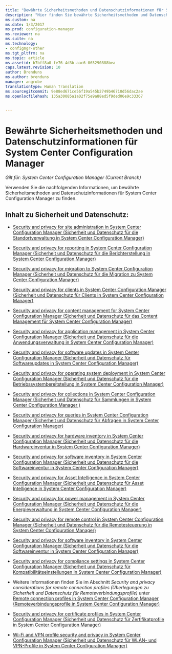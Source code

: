 ```yaml
---
title: "Bewährte Sicherheitsmethoden und Datenschutzinformationen für System Center Configuration Manager | Microsoft-Dokumentation"
description: "Hier finden Sie bewährte Sicherheitsmethoden und Datenschutzinformationen für System Center Configuration Manager."
ms.custom: na
ms.date: 1/3/2017
ms.prod: configuration-manager
ms.reviewer: na
ms.suite: na
ms.technology:
- configmgr-other
ms.tgt_pltfrm: na
ms.topic: article
ms.assetid: b7bff8a0-fe76-4d3b-aac6-065290888bea
caps.latest.revision: 10
author: Brenduns
ms.author: brenduns
manager: angrobe
translationtype: Human Translation
ms.sourcegitcommit: 9e88ed671ce56f19a545b2749b46710d56dac2ae
ms.openlocfilehash: 135a30085a1a02f75e9a88ed5f9ded06e9c33367


---
```

# <a name="security-best-practices-and-privacy-information-for-system-center-configuration-manager"></a>Bewährte Sicherheitsmethoden und Datenschutzinformationen für System Center Configuration Manager

*Gilt für: System Center Configuration Manager (Current Branch)*

Verwenden Sie die nachfolgenden Informationen, um bewährte Sicherheitsmethoden und Datenschutzinformationen für System Center Configuration Manager zu finden.  

## <a name="security-and-privacy-content"></a>Inhalt zu Sicherheit und Datenschutz:  

-   [Security and privacy for site administration in System Center Configuration Manager (Sicherheit und Datenschutz für die Standortverwaltung in System Center Configuration Manager)](../../../core/plan-design/hierarchy/security-and-privacy-for-site-administration.md)  

-   [Security and privacy for reporting in System Center Configuration Manager (Sicherheit und Datenschutz für die Berichterstellung in System Center Configuration Manager)](../../../core/servers/manage/security-and-privacy-for-reporting.md)  

-   [Security and privacy for migration to System Center Configuration Manager (Sicherheit und Datenschutz für die Migration zu System Center Configuration Manager)](../../../core/migration/security-and-privacy-for-migration.md)  

-   [Security and privacy for clients in System Center Configuration Manager (Sicherheit und Datenschutz für Clients in System Center Configuration Manager)](../../../core/clients/deploy/plan/security-and-privacy-for-clients.md)  

-   [Security and privacy for content management for System Center Configuration Manager (Sicherheit und Datenschutz für das Content Management für System Center Configuration Manager)](../../../core/plan-design/hierarchy/security-and-privacy-for-content-management.md)  

-   [Security and privacy for application management in System Center Configuration Manager (Sicherheit und Datenschutz für die Anwendungsverwaltung in System Center Configuration Manager)](../../../apps/plan-design/security-and-privacy-for-application-management.md)  

-   [Security and privacy for software updates in System Center Configuration Manager (Sicherheit und Datenschutz für Softwareupdates in System Center Configuration Manager)](../../../sum/plan-design/security-and-privacy-for-software-updates.md)  

-   [Security and privacy for operating system deployment in System Center Configuration Manager (Sicherheit und Datenschutz für die Betriebssystembereitstellung in System Center Configuration Manager)](../../../osd/plan-design/security-and-privacy-for-operating-system-deployment.md)  

-   [Security and privacy for collections in System Center Configuration Manager (Sicherheit und Datenschutz für Sammlungen in System Center Configuration Manager )](../../../core/clients/manage/collections/security-and-privacy-for-collections.md)  

-   [Security and privacy for queries in System Center Configuration Manager (Sicherheit und Datenschutz für Abfragen in System Center Configuration Manager)](../../../core/servers/manage/security-and-privacy-for-queries.md)  

-   [Security and privacy for hardware inventory in System Center Configuration Manager (Sicherheit und Datenschutz für die Hardwareinventur in System Center Configuration Manager)](../../../core/clients/manage/inventory/security-and-privacy-for-hardware-inventory.md)  

-   [Security and privacy for software inventory in System Center Configuration Manager (Sicherheit und Datenschutz für die Softwareinventur in System Center Configuration Manager)](../../../core/clients/manage/inventory/security-and-privacy-for-software-inventory.md)  

-   [Security and privacy for Asset Intelligence in System Center Configuration Manager (Sicherheit und Datenschutz für Asset Intelligence in System Center Configuration Manager)](../../../core/clients/manage/asset-intelligence/security-and-privacy-for-asset-intelligence.md)  

-   [Security and privacy for power management in System Center Configuration Manager (Sicherheit und Datenschutz für die Energieverwaltung in System Center Configuration Manager)](../../../core/clients/manage/power/security-and-privacy-for-power-management.md)  

-   [Security and privacy for remote control in System Center Configuration Manager (Sicherheit und Datenschutz für die Remotesteuerung in System Center Configuration Manager)](../../../core/clients/manage/remote-control/security-and-privacy-for-remote-control.md)  

-   [Security and privacy for software inventory in System Center Configuration Manager (Sicherheit und Datenschutz für die Softwareinventur in System Center Configuration Manager)](../../../core/clients/manage/inventory/security-and-privacy-for-software-inventory.md)  

-   [Security and privacy for compliance settings in System Center Configuration Manager (Sicherheit und Datenschutz für Kompatibilitätseinstellungen in System Center Configuration Manager)](../../../compliance/plan-design/security-and-privacy-for-compliance-settings.md)  

-   Weitere Informationen finden Sie im Abschnitt *Security and privacy considerations for remote connection profiles (Überlegungen zu Sicherheit und Datenschutz für Remoteverbindungsprofile)* unter [Remote connection profiles in System Center Configuration Manager (Remoteverbindungsprofile in System Center Configuration Manager)](/sccm/compliance/deploy-use/create-remote-connection-profiles)  

-   [Security and privacy for certificate profiles in System Center Configuration Manager (Sicherheit und Datenschutz für Zertifikatprofile in System Center Configuration Manager)](../../../protect/plan-design/security-and-privacy-for-certificate-profiles.md)  

-   [Wi-Fi and VPN profile security and privacy in System Center Configuration Manager (Sicherheit und Datenschutz für WLAN- und VPN-Profile in System Center Configuration Manager)](../../../protect/plan-design/security-and-privacy-for-wifi-vpn-profiles.md)  



<!--HONumber=Jan17_HO1-->


